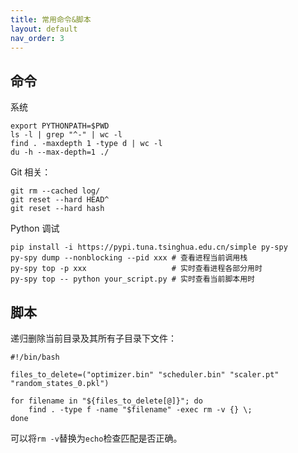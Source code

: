 ```yaml
---
title: 常用命令&脚本
layout: default
nav_order: 3
---
```


## 命令

系统

```shell
export PYTHONPATH=$PWD
ls -l | grep "^-" | wc -l
find . -maxdepth 1 -type d | wc -l
du -h --max-depth=1 ./
```

Git 相关：

```shell
git rm --cached log/
git reset --hard HEAD^
git reset --hard hash
```

Python 调试

```shell
pip install -i https://pypi.tuna.tsinghua.edu.cn/simple py-spy
py-spy dump --nonblocking --pid xxx	# 查看进程当前调用栈
py-spy top -p xxx 					# 实时查看进程各部分用时
py-spy top -- python your_script.py # 实时查看当前脚本用时
```

## 脚本

递归删除当前目录及其所有子目录下文件：

```shell
#!/bin/bash

files_to_delete=("optimizer.bin" "scheduler.bin" "scaler.pt" "random_states_0.pkl")

for filename in "${files_to_delete[@]}"; do
    find . -type f -name "$filename" -exec rm -v {} \;
done
```

可以将`rm -v`替换为`echo`检查匹配是否正确。

